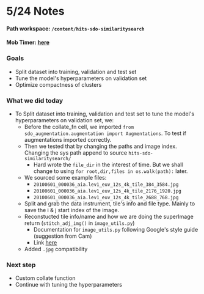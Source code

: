 # 5/24 Notes

#### Path workspace: `/content/hits-sdo-similaritysearch`
#### Mob Timer: [here](https://mobti.me/sunbird)

### Goals
- Split dataset into training, validation and test set
- Tune the model's hyperparameters on validation set
- Optimize compactness of clusters

### What we did today
- To Split dataset into training, validation and test set to tune the model's hyperparameters on validation set, we:
    - Before the collate_fn cell, we imported `from sdo_augmentation.augmentation import Augmentations`. To test if augmentations imported correctly.
    - Then we tested that by changing the paths and image index. Changing the sys path append to source `hits-sdo-similaritysearch/`
        + Hard wrote the `file_dir` in the interest of time. But we shall change to using `for root,dir,files in os.walk(path):` later.
    - We sourced some example files:
        + `20100601_000036_aia.lev1_euv_12s_4k_tile_384_3584.jpg`
        + `20100601_000036_aia.lev1_euv_12s_4k_tile_2176_1920.jpg`
        + `20100601_000036_aia.lev1_euv_12s_4k_tile_2688_768.jpg`
    - Split and grab the data instrument, tile's info and file type. Mainly to save the i & j start index of the image.
    - Reconstucted tile info/name and how we are doing the superImage return (`stitch_adj_img()` in `image_utils.py`)
        + Documentation for `image_utils.py` following Google's style guide (suggestion from Cam)
        + Link [here](https://sphinxcontrib-napoleon.readthedocs.io/en/latest/example_google.html)
    - Added `.jpg` compatibility

### Next step
- Custom collate function
- Continue with tuning the hyperparameters
